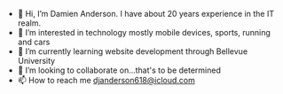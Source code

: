 - 👋 Hi, I’m Damien Anderson. I have about 20 years experience in the IT realm.
- 👀 I’m interested in technology mostly mobile devices, sports, running and cars
- 🌱 I’m currently learning website development through Bellevue University
- 💞️ I’m looking to collaborate on...that's to be determined
- 📫 How to reach me djanderson618@icloud.com

<!---
nikerunner79/nikerunner79 is a ✨ special ✨ repository because its `README.md` (this file) appears on your GitHub profile.
You can click the Preview link to take a look at your changes.
--->
